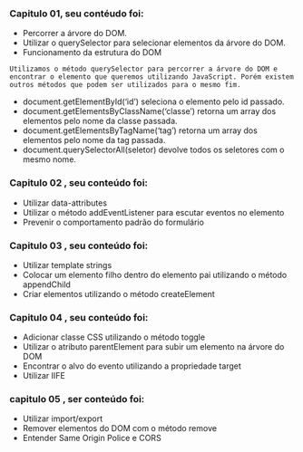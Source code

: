 ### Capitulo 01, seu contéudo foi:

- Percorrer a árvore do DOM.
- Utilizar o querySelector para selecionar elementos da árvore do DOM.
- Funcionamento da estrutura do DOM

` Utilizamos o método querySelector para percorrer a árvore do DOM e encontrar o elemento que queremos utilizando JavaScript. Porém existem outros métodos que podem ser utilizados para o mesmo fim. `
- document.getElementById(‘id’) seleciona o elemento pelo id passado.
- document.getElementsByClassName(‘classe’) retorna um array dos elementos pelo nome da classe passada.
- document.getElementsByTagName(‘tag’) retorna um array dos elementos pelo nome da tag passada.
- document.querySelectorAll(seletor) devolve todos os seletores com o mesmo nome.


### Capitulo 02 , seu conteúdo foi:
- Utilizar data-attributes
- Utilizar o método addEventListener para escutar eventos no elemento
- Prevenir o comportamento padrão do formulário

### Capitulo 03 , seu conteúdo foi:
- Utilizar template strings
- Colocar um elemento filho dentro do elemento pai utilizando o método appendChild
- Criar elementos utilizando o método createElement

### Capitulo 04 , seu conteúdo foi:
- Adicionar classe CSS utilizando o método toggle
- Utilizar o atributo parentElement para subir um elemento na árvore do DOM
- Encontrar o alvo do evento utilizando a propriedade target
- Utilizar IIFE


### capitulo 05 , ser conteúdo foi:
- Utilizar import/export
- Remover elementos do DOM com o método remove
- Entender Same Origin Police e CORS
